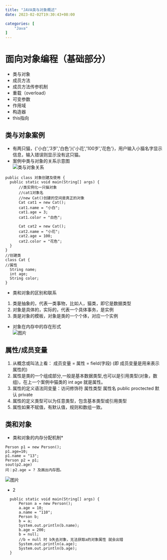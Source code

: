 ```yaml
---
title: "JAVA类与对象概述"
date: 2023-02-02T19:30:43+08:00

categories: [
    "Java"
]
---
```

# 面向对象编程（基础部分）
* 类与对象
* 成员方法
* 成员方法传参机制
* 重载（overload）
* 可变参数
* 作用域
* 构造器
* this指向

## 类与对象案例
  * 有两只猫，{'小白','3岁','白色'}{'小花','100岁','花色'}，用户输入小猫名字显示信息，输入错误则显示没有这只猫。    
  * 案例中类与对象的关系示意图    
  ![类与对象关系](https://img-blog.csdnimg.cn/1c22bba349d74979b2f57fed04ae7e6b.png "类与对象关系")

  ```
  public class 对象创建及使用 {
    public static void main(String[] args) {
        //类实例化一只猫对象
        //cat1对象名  
        //new Cat()创建的空间是真正的对象
        Cat cat1 = new Cat();
        cat1.name = "小白";
        cat1.age = 3;
        cat1.color = "白色";

        Cat cat2 = new Cat();
        cat2.name = "小花";
        cat2.age = 100;
        cat2.color = "花色";
    }
}
//创建类
class Cat {
  //属性
    String name;
    int age;
    String color;
}
```   
  * 类和对象的区别和联系
1. 类是抽象的，代表一类事物，比如人，猫类，即它是数据类型
2. 对象是具体的，实际的，代表一个具体事务，是实例
3. 类是对象的模板，对象是类的一个个体，对应一个实例

  * 对象在内存中的存在形式    
  ![图片](https://img-blog.csdnimg.cn/5c8ee5a1156f4002b21fdcb2f071ee2f.png "对象在内存中的存在形式")    

## 属性/成员变量
1. 从概念或叫法上看： 成员变量 = 属性 = field(字段) (即 成员变量是用来表示属性的)
2. 属性是类的一个组成部分,一般是基本数据类型,也可以是引用类型(对象，数组)，在上一个案例中猫类的 int age 就是属性。
3. 属性的定义语法同变量：访问修饰符 属性类型 属性名
   public proctected 默认 private
4. 属性的定义类型可以为任意类型，包含基本类型或引用类型
5. 属性如果不赋值，有默认值，规则和数组一致。

## 类和对象
 * 类和对象的内存分配机制*
  ```
Person p1 = new Person();
p1.age=10;
p1.name = "13";
Person p2 = p1;
sout(p2.age)
问：p2.age = ? 及画出内存图。
  ```
![图片](https://img-blog.csdnimg.cn/d9d0d2b12e1448229475584d9839314a.png "对象内存图")
 * 2
  ```
    public static void main(String[] args) {
        Person a = new Person();
        a.age = 10;
        a.name = "110";
        Person b;
        b = a;
        System.out.println(b.name);
        b.age = 200;
        b = null;
        //b = null 时 b失去对象，无法获取a的对象属性 就会出错
        System.out.println(a.age);
        System.out.println(b.age);
    }
  ```



